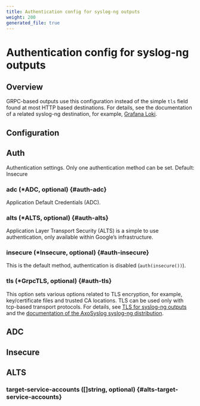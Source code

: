 ```yaml
---
title: Authentication config for syslog-ng outputs
weight: 200
generated_file: true
---
```


# Authentication config for syslog-ng outputs
## Overview
 GRPC-based outputs use this configuration instead of the simple `tls` field found at most HTTP based destinations. For details, see the documentation of a related syslog-ng destination, for example, [Grafana Loki](https://axoflow.com/docs/axosyslog-core/chapter-destinations/destination-loki/#auth).

## Configuration
## Auth

Authentication settings. Only one authentication method can be set. Default: Insecure

### adc (*ADC, optional) {#auth-adc}

Application Default Credentials (ADC). 


### alts (*ALTS, optional) {#auth-alts}

Application Layer Transport Security (ALTS) is a simple to use authentication, only available within Google’s infrastructure. 


### insecure (*Insecure, optional) {#auth-insecure}

This is the default method, authentication is disabled (`auth(insecure())`). 


### tls (*GrpcTLS, optional) {#auth-tls}

This option sets various options related to TLS encryption, for example, key/certificate files and trusted CA locations. TLS can be used only with tcp-based transport protocols. For details, see [TLS for syslog-ng outputs](../tls/) and the [documentation of the AxoSyslog syslog-ng distribution](https://axoflow.com/docs/axosyslog-core/chapter-encrypted-transport-tls/tlsoptions). 



## ADC


## Insecure


## ALTS

### target-service-accounts ([]string, optional) {#alts-target-service-accounts}



